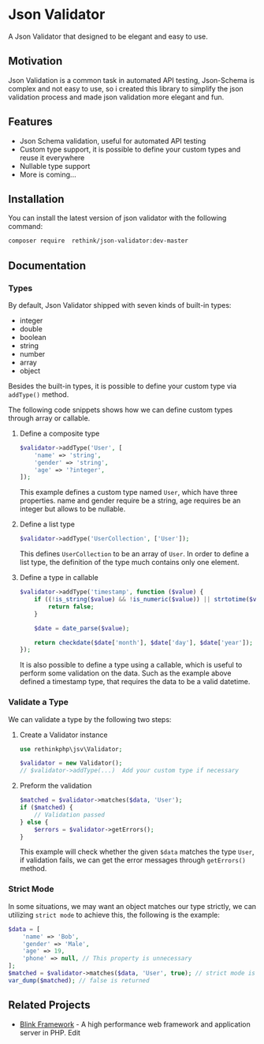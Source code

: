 # Json Validator

A Json Validator that designed to be elegant and easy to use. 

## Motivation

Json Validation is a common task in automated API testing, Json-Schema is complex and not easy to use, so i
created this library to simplify the json validation process and made json validation more elegant and fun.

## Features

* Json Schema validation, useful for automated API testing
* Custom type support, it is possible to define your custom types and reuse it everywhere
* Nullable type support
* More is coming...


## Installation

You can install the latest version of json validator with the following command:

```bash
composer require  rethink/json-validator:dev-master 
```

## Documentation

### Types

By default, Json Validator shipped with seven kinds of built-in types:

- integer
- double
- boolean
- string
- number
- array
- object

Besides the built-in types, it is possible to define your custom type via `addType()` method.

The following code snippets shows how we can define custom types through array or callable.

1. Define a composite type 

    ```php
    $validator->addType('User', [
        'name' => 'string',
        'gender' => 'string',
        'age' => '?integer',
    ]);
    ```

    This example defines a custom type named `User`, which have three properties. name and gender require be a
    string, age requires be an integer but allows to be nullable.

2. Define a list type

    ```php
    $validator->addType('UserCollection', ['User']);
    ```

    This defines `UserCollection` to be an array of `User`. In order to define a list type, the definition of the type much 
    contains only one element.


3. Define a type in callable

    ```php
    $validator->addType('timestamp', function ($value) {
        if ((!is_string($value) && !is_numeric($value)) || strtotime($value) === false) {
            return false;
        }

        $date = date_parse($value);

        return checkdate($date['month'], $date['day'], $date['year']);
    });
    ```

    It is also possible to define a type using a callable, which is useful to perform some validation on the data. Such as 
    the example above defined a timestamp type, that requires the data to be a valid datetime.

### Validate a Type

We can validate a type by the following two steps:

1. Create a Validator instance

    ```php
    use rethinkphp\jsv\Validator;

    $validator = new Validator();
    // $validator->addType(...)  Add your custom type if necessary
    ```

2. Preform the validation

    ```php
    $matched = $validator->matches($data, 'User');
    if ($matched) {
        // Validation passed
    } else {
        $errors = $validator->getErrors();
    }
    ```

    This example will check whether the given `$data` matches the type `User`, if validation fails, we can get the error 
    messages  through `getErrors()` method.


### Strict Mode

In some situations, we may want an object matches our type strictly, we can utilizing `strict mode` to achieve this,
the following is the example:

```php
$data = [
    'name' => 'Bob',
    'gender' => 'Male',
    'age' => 19,
    'phone' => null, // This property is unnecessary
];
$matched = $validator->matches($data, 'User', true); // strict mode is turned on
var_dump($matched); // false is returned
```


## Related Projects

* [Blink Framework](https://github.com/bixuehujin/blink) - A high performance web framework and application server in PHP. Edit



